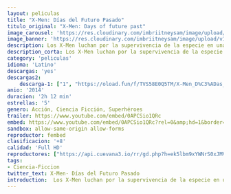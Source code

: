 ```yaml
---
layout: peliculas
title: "X-Men: Días del Futuro Pasado"
titulo_original: "X-Men: Days of future past"
image_carousel: 'https://res.cloudinary.com/imbriitneysam/image/upload/v1545279991/pasado-poster-min.jpg'
image_banner: 'https://res.cloudinary.com/imbriitneysam/image/upload/v1545279992/asado-banner-min.jpg'
description: Los X-Men luchan por la supervivencia de la especie en una guerra que se desarrolla en épocas diferentes. Los personajes de la trilogía cinematográfica original de X-Men unen sus fuerzas a las que ellos mismos poseían en el pasado, cuando eran más jóvenes (tal y como aparecen en X-Men - Primera generación), para cambiar un importante acontecimiento histórico y librar una épica batalla que podría salvar nuestro futuro.
description_corta: Los X-Men luchan por la supervivencia de la especie en una guerra que se desarrolla en épocas diferentes. Los personajes de la trilogía cinematográfica original de X-Men unen sus fuerzas a las que ellos mismos poseían en el ...
category: 'peliculas'
idioma: 'Latino'
descargas: 'yes'
descargas2:
    descarga-1: ["1", "https://oload.fun/f/TVS58E0Q5TM/X-Men_D%C3%ADas_del_futuro_pasado_%282014%29_En_Latino_HD.mp4", "https://www.google.com/s2/favicons?domain=openload.co","OpenLoad","https://res.cloudinary.com/imbriitneysam/image/upload/v1541473684/mexico.png", "Latino", "Full HD"]
anio: '2014'
duracion: '2h 12 min'
estrellas: '5'
genero: Acción, Ciencia Ficción, Superhéroes
trailer: https://www.youtube.com/embed/0APCSio1QRc
embed: https://www.youtube.com/embed/0APCSio1QRc?rel=0&amp;hd=1&border=0&wmode=opaque&enablejsapi=1&modestbranding=1&controls=1&showinfo=1
sandbox: allow-same-origin allow-forms
reproductor: fembed
clasificacion: '+8'
calidad: 'Full HD'
reproductores: ["https://api.cuevana3.io/rr/gd.php?h=ek5lbm9xYWNrS0xJMVp5b21KREk0dFBLbjVkaHhkRGdrOG1jbnBpUnhhS1Z4WWgvbmRQRjFjamNtSmlOa3RQcHhwZDRwV0NxdU9PdXA1V0VvWk9Ybzh5U3FadVkyUT09"]
tags:
- Ciencia-Ficcion
twitter_text: X-Men- Días del Futuro Pasado
introduction:  Los X-Men luchan por la supervivencia de la especie en una guerra que se desarrolla en épocas diferentes. Los personajes de la trilogía cinematográfica original de X-Men unen sus fuerzas a las que ellos mismos poseían en el ...
---
```












